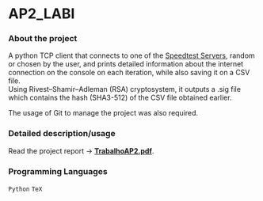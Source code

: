 # AP2_LABI

### About the project
A python TCP client that connects to one of the [Speedtest Servers](codigo/servers.json), random or chosen by the user, and prints detailed information about the internet connection on the console on each iteration, while also saving it on a CSV file.<br>
Using Rivest–Shamir–Adleman (RSA) cryptosystem, it outputs a .sig file which contains the hash (SHA3-512) of the CSV file obtained earlier. 

The usage of Git to manage the project was also required.

### Detailed description/usage
Read the project report -> [**TrabalhoAP2.pdf**](relatorio/TrabalhoAP2.pdf).

### Programming Languages
`Python` `TeX`
